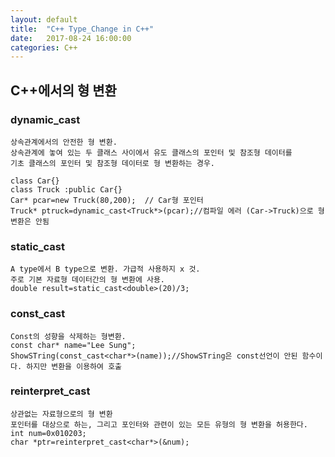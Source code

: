 ```yaml
---
layout: default
title:  "C++ Type_Change in C++"
date:   2017-08-24 16:00:00
categories: C++
---
```


## C++에서의 형 변환

### dynamic_cast
```
상속관계에서의 안전한 형 변환.
상속관계에 놓여 있는 두 클래스 사이에서 유도 클래스의 포인터 및 참조형 데이터를
기초 클래스의 포인터 및 참조형 데이터로 형 변환하는 경우.

class Car{}
class Truck :public Car{}
Car* pcar=new Truck(80,200);  // Car형 포인터
Truck* ptruck=dynamic_cast<Truck*>(pcar);//컴파일 에러 (Car->Truck)으로 형변환은 안됨 
```

### static_cast
```
A type에서 B type으로 변환. 가급적 사용하지 x 것.
주로 기본 자료형 데이터간의 형 변환에 사용.
double result=static_cast<double>(20)/3;
```

### const_cast
```
Const의 성향을 삭제하는 형변환.
const char* name="Lee Sung";
ShowSTring(const_cast<char*>(name));//ShowSTring은 const선언이 안된 함수이다. 하지만 변환을 이용하여 호출
```

### reinterpret_cast
```
상관없는 자료형으로의 형 변환
포인터를 대상으로 하는, 그리고 포인터와 관련이 있는 모든 유형의 형 변환을 허용한다.
int num=0x010203;
char *ptr=reinterpret_cast<char*>(&num);
```
